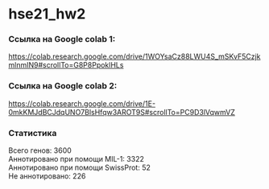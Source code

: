 # hse21_hw2

### Ссылка на Google colab 1:
https://colab.research.google.com/drive/1WOYsaCz88LWU4S_mSKvF5CzjkmlnmIN9#scrollTo=G8P8PpoklHLs
### Ссылка на Google colab 2:
https://colab.research.google.com/drive/1E-0mkKMJdBCJdqUNO7BlsHfqw3AROT9S#scrollTo=PC9D3lVqwmVZ
### Статистика
Всего генов: 3600  
Аннотировано при помощи MIL-1: 3322  
Аннотировано при помощи SwissProt: 52  
Не аннотировано: 226
